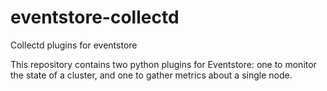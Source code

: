 # eventstore-collectd
Collectd plugins for eventstore

This repository contains two python plugins for Eventstore: one to monitor the state of a cluster, and one to gather metrics about a single node.
